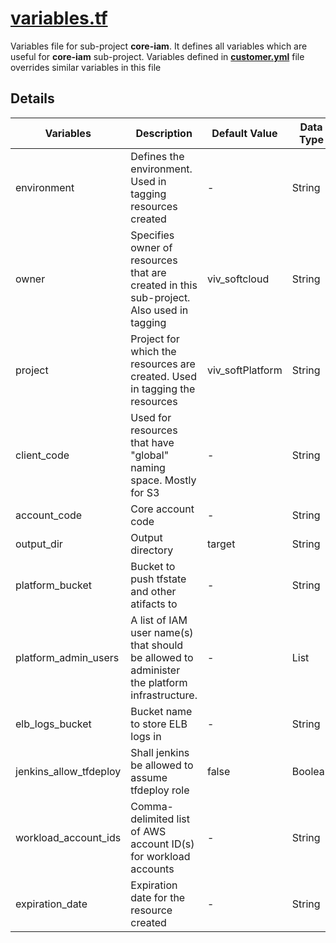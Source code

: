 # [variables.tf](variables.tf)

Variables file for sub-project **core-iam**.
It defines all variables which are useful for **core-iam** sub-project.
Variables defined in [**customer.yml**](../../config/example-customer.yml) file overrides similar variables in this file


## Details

| Variables               | Description                               | Default Value                      |Data Type|
|-------------------------|-------------------------------------------|------------------------------------|---------|
| environment             | Defines the environment. Used in tagging resources created   | -     | String  |
| owner     | Specifies owner of resources that are created in this sub-project. Also used in tagging | viv_softcloud                 | String |
| project                | Project for which the resources are created. Used in tagging the resources               | viv_softPlatform                     | String  |
| client_code            | Used for resources that have "global" naming space. Mostly for S3               | -                                 | String |
| account_code | Core account code | - | String |
| output_dir | Output directory | target | String |
| platform_bucket | Bucket to push tfstate and other atifacts to | - | String |
| platform_admin_users    | A list of IAM user name(s) that should be allowed to administer the platform infrastructure.| - | List |
| elb_logs_bucket | Bucket name to store ELB logs in | - | String |
| jenkins_allow_tfdeploy | Shall jenkins be allowed to assume tfdeploy role | false | Boolean | 
| workload_account_ids | Comma-delimited list of AWS account ID(s) for workload accounts| -  | String  |
| expiration_date         | Expiration date for the resource created               | -                        | String |